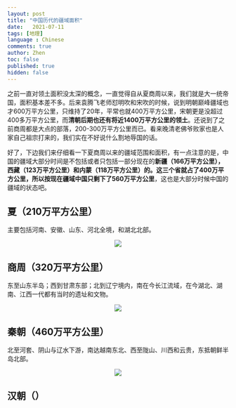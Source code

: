 ```yaml
---
layout: post
title: "中国历代的疆域面积"
date:   2021-07-11
tags: [地理]
language : Chinese
comments: true
author: Zhen
toc: false
published: true
hidden: false
---
```

之前一直对领土面积没太深的概念，一直觉得自从夏商周以来，我们就是大一统帝国，面积基本差不多。后来袁腾飞老师怼明吹和宋吹的时候，说到明朝巅峰疆域也才600万平方公里，只维持了20年，平常也就400万平方公里，宋朝更是没超过400多万平方公里，而**清朝后期也还有将近1400万平方公里的领土**。还说到了之前商周都是大点的部落，200-300万平方公里而已。看来晚清老佛爷败家也是人家自己祖宗打来的，我们实在不好说什么割地辱国的话。

好了，下边我们来仔细看一下夏商周以来的疆域范围和面积，有一点注意的是，中国的疆域大部分时间是不包括或者只包括一部分现在的**新疆（166万平方公里），西藏（123万平方公里）和内蒙（118万平方公里）**的。这三个省就占了400万平方公里，所以按现在疆域中国只**剩下了560万平方公里**，这也是大部分时候中国的疆域的状态吧。

## 夏（210万平方公里）
主要包括河南、安徽、山东、河北全境，和湖北北部。
<p align="center"> <img src="{{ site.imageurl }}/中国疆域1.png"> </p> 

## 商周（320万平方公里）
东至山东半岛；西到甘肃东部；北到辽宁境内，南在今长江流域，在今湖北、湖南、江西一代都有当时的遗址和文物。
<p align="center"> <img src="{{ site.imageurl }}/中国疆域2.png"> </p> 

## 秦朝（460万平方公里）
北至河套、阴山与辽水下游，南达越南东北、西至陇山、川西和云贵，东抵朝鲜半岛北部。
<p align="center"> <img src="{{ site.imageurl }}/中国疆域3.png"> </p> 

## 汉朝（）
<!--stackedit_data:
eyJoaXN0b3J5IjpbLTE0MzIzMDQxNDksMTgyNjc4ODU2OSwxNT
k5OTA3ODA1LDE2NDM4MzM3LDEyMTM1NDIwOTksLTE2NDg0MTcz
NjEsMjEyNzQ1OTUwMiwtMTUxNzI4MzI5M119
-->